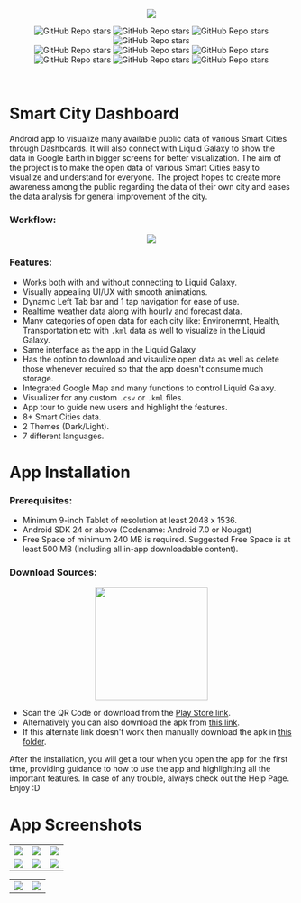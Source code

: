 <p align="center">
  <img src="https://raw.githubusercontent.com/Prayag-X/Smart-City-Dashboard/main/readme_assets/splash.png">
</p>  

<p align="center">
  <img alt="GitHub Repo stars" src="https://img.shields.io/badge/flutter-v3.7.6%20stable-blue?color=00092a&labelColor=blue">
  <img alt="GitHub Repo stars" src="https://img.shields.io/badge/dart-v2.19.3-blue?color=00092a&labelColor=blue">
  <img alt="GitHub Repo stars" src="https://img.shields.io/github/license/Prayag-X/Smart-City-Dashboard?color=00092a&labelColor=blue">
  <img alt="GitHub Repo stars" src="https://img.shields.io/github/repo-size/Prayag-X/Smart-City-Dashboard?color=00092a&labelColor=blue">
  </br>
  <img alt="GitHub Repo stars" src="https://img.shields.io/github/watchers/Prayag-X/Smart-City-Dashboard?color=00092a&labelColor=001049">
  <img alt="GitHub Repo stars" src="https://img.shields.io/github/forks/Prayag-X/Smart-City-Dashboard?color=00092a&labelColor=001049">
  <img alt="GitHub Repo stars" src="https://img.shields.io/github/stars/Prayag-X/Smart-City-Dashboard?color=00092a&labelColor=001049">
  <img alt="GitHub Repo stars" src="https://img.shields.io/github/commit-activity/y/Prayag-X/Smart-City-Dashboard?color=00092a&labelColor=001049">
  <img alt="GitHub Repo stars" src="https://img.shields.io/github/issues/Prayag-X/Smart-City-Dashboard?color=00092a&labelColor=001049">
  <img alt="GitHub Repo stars" src="https://img.shields.io/github/issues-closed/Prayag-X/Smart-City-Dashboard?color=00092a&labelColor=001049">
</p>
</br>

# Smart City Dashboard
Android app to visualize many available public data of various Smart Cities through Dashboards. It will also connect with Liquid Galaxy to show the data in Google Earth in bigger screens for better visualization. The aim of the project is to make the open data of various Smart Cities easy to visualize and understand for everyone. The project hopes to create more awareness among the public regarding the data of their own city and eases the data analysis for general improvement of the city.

### Workflow:
<p align="center">
  <img src="https://raw.githubusercontent.com/Prayag-X/Smart-City-Dashboard/main/readme_assets/architechture.png">
</p>  

### Features:
- Works both with and without connecting to Liquid Galaxy.
- Visually appealing UI/UX with smooth animations.
- Dynamic Left Tab bar and 1 tap navigation for ease of use.
- Realtime weather data along with hourly and forecast data.
- Many categories of open data for each city like: Environemnt, Health, Transportation etc with `.kml` data as well to visualize in the Liquid Galaxy.
- Same interface as the app in the Liquid Galaxy
- Has the option to download and visaulize open data as well as delete those whenever required so that the app doesn't consume much storage.
- Integrated Google Map and many functions to control Liquid Galaxy.
- Visualizer for any custom `.csv` or `.kml` files.
- App tour to guide new users and highlight the features.
- 8+ Smart Cities data.
- 2 Themes (Dark/Light).
- 7 different languages.

# App Installation

### Prerequisites:
- Minimum 9-inch Tablet of resolution at least 2048 x 1536.
- Android SDK 24 or above (Codename: Android 7.0 or Nougat)
- Free Space of minimum 240 MB is required. Suggested Free Space is at least 500 MB (Including all in-app downloadable content).

### Download Sources:

<p align="center">
  <img src="https://raw.githubusercontent.com/Prayag-X/Smart-City-Dashboard/main/readme_assets/qr.png" width="200" height="200">
</p>  

- Scan the QR Code or download from the [Play Store link](https://play.google.com/store/apps/details?id=com.liquidgalaxy.smart_city_dashboard&hl=en-IN).
- Alternatively you can also download the apk from [this link](https://raw.githubusercontent.com/Prayag-X/Smart-City-Dashboard/main/releases/Smart%20City%20Dashboard%20-%201.1.0%20-%2024.08.2023.apk).
- If this alternate link doesn't work then manually download the apk in [this folder](https://github.com/Prayag-X/Smart-City-Dashboard/tree/main/releases). 

After the installation, you will get a tour when you open the app for the first time, providing guidance to how to use the app and highlighting all the important features. In case of any trouble, always check out the Help Page. Enjoy :D

# App Screenshots

| | | |
| ------------- | ------------- | -------------- |
| <img src="https://raw.githubusercontent.com/Prayag-X/Smart-City-Dashboard/main/readme_assets/screenshots/1.png"> | <img src="https://raw.githubusercontent.com/Prayag-X/Smart-City-Dashboard/main/readme_assets/screenshots/3.png"> | <img src="https://raw.githubusercontent.com/Prayag-X/Smart-City-Dashboard/main/readme_assets/screenshots/4.png"> | 
| <img src="https://raw.githubusercontent.com/Prayag-X/Smart-City-Dashboard/main/readme_assets/screenshots/6.png"> | <img src="https://raw.githubusercontent.com/Prayag-X/Smart-City-Dashboard/main/readme_assets/screenshots/7.png"> | <img src="https://raw.githubusercontent.com/Prayag-X/Smart-City-Dashboard/main/readme_assets/screenshots/8.png"> |

| | | 
| ------------- | ------------- |
| <img src="https://raw.githubusercontent.com/Prayag-X/Smart-City-Dashboard/main/readme_assets/screenshots/2.png"> | <img src="https://raw.githubusercontent.com/Prayag-X/Smart-City-Dashboard/main/readme_assets/screenshots/5.png"> |

